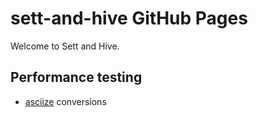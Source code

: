 # sett-and-hive GitHub Pages

Welcome to Sett and Hive.

## Performance testing

- [asciize](asciize/dev/bench) conversions

